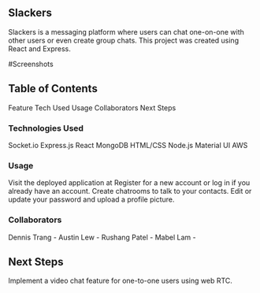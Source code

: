 
## Slackers


Slackers is a messaging platform where users can chat one-on-one with other users or even create group chats.
This project was created using React and Express. 


#Screenshots



## Table of Contents
Feature
Tech Used
Usage
Collaborators
Next Steps



### Technologies Used

Socket.io
Express.js
React
MongoDB
HTML/CSS
Node.js
Material UI
AWS

### Usage

Visit the deployed application at 
Register for a new account or log in if you already have an account.
Create chatrooms to talk to your contacts.
Edit or update your password and upload a profile picture.

### Collaborators

Dennis Trang - [ ](https://github.com/Asianous)
Austin Lew - [ ](https://github.com/austinlew)
Rushang Patel - [ ](https://github.com/rushang-patel)
Mabel Lam -  [ ](https://github.com/mabelam)

## Next Steps

Implement a video chat feature for one-to-one users using web RTC.



